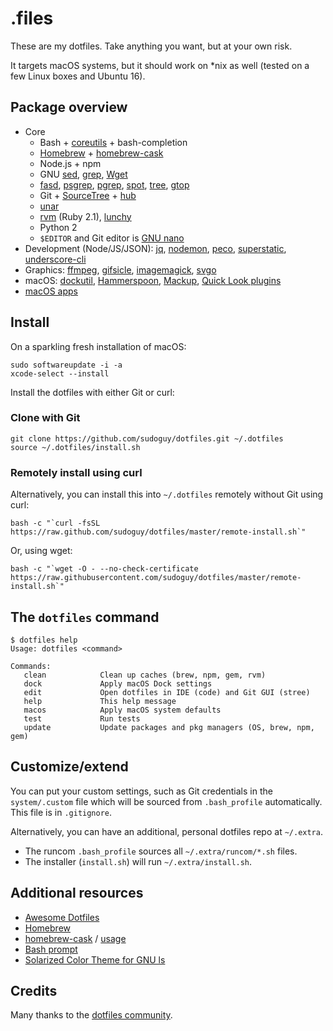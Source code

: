 # .files

These are my dotfiles. Take anything you want, but at your own risk.

It targets macOS systems, but it should work on *nix as well (tested on a few Linux boxes and Ubuntu 16).

## Package overview

* Core
  * Bash + [coreutils](https://en.wikipedia.org/wiki/GNU_Core_Utilities) + bash-completion
  * [Homebrew](https://brew.sh) + [homebrew-cask](https://caskroom.github.io)
  * Node.js + npm
  * GNU [sed](https://www.gnu.org/software/sed/), [grep](https://www.gnu.org/software/grep/), [Wget](https://www.gnu.org/software/wget/)
  * [fasd](https://github.com/clvv/fasd), [psgrep](https://github.com/jvz/psgrep/blob/master/psgrep), [pgrep](https://linux.die.net/man/1/pgrep), [spot](https://github.com/guille/spot), [tree](http://mama.indstate.edu/users/ice/tree/), [gtop](https://github.com/aksakalli/gtop)
  * Git + [SourceTree](https://www.sourcetreeapp.com) + [hub](https://hub.github.com)
  * [unar](https://theunarchiver.com/command-line)
  * [rvm](https://rvm.io) (Ruby 2.1), [lunchy](https://github.com/eddiezane/lunchy)
  * Python 2
  * `$EDITOR` and Git editor is [GNU nano](https://www.nano-editor.org)
* Development (Node/JS/JSON): [jq](https://stedolan.github.io/jq), [nodemon](https://nodemon.io), [peco](https://peco.github.io), [superstatic](https://github.com/firebase/superstatic), [underscore-cli](https://github.com/ddopson/underscore-cli)
* Graphics: [ffmpeg](https://www.ffmpeg.org), [gifsicle](https://www.lcdf.org/gifsicle), [imagemagick](https://www.imagemagick.org), [svgo](https://github.com/svg/svgo)
* macOS: [dockutil](https://github.com/kcrawford/dockutil), [Hammerspoon](https://www.hammerspoon.org), [Mackup](https://github.com/lra/mackup), [Quick Look plugins](https://github.com/sindresorhus/quick-look-plugins)
* [macOS apps](https://github.com/sudoguy/dotfiles/blob/master/install/brew-cask.sh)

## Install

On a sparkling fresh installation of macOS:

    sudo softwareupdate -i -a
    xcode-select --install

Install the dotfiles with either Git or curl:

### Clone with Git

    git clone https://github.com/sudoguy/dotfiles.git ~/.dotfiles
    source ~/.dotfiles/install.sh

### Remotely install using curl

Alternatively, you can install this into `~/.dotfiles` remotely without Git using curl:

    bash -c "`curl -fsSL https://raw.github.com/sudoguy/dotfiles/master/remote-install.sh`"

Or, using wget:

    bash -c "`wget -O - --no-check-certificate https://raw.githubusercontent.com/sudoguy/dotfiles/master/remote-install.sh`"

## The `dotfiles` command

    $ dotfiles help
    Usage: dotfiles <command>

    Commands:
       clean            Clean up caches (brew, npm, gem, rvm)
       dock             Apply macOS Dock settings
       edit             Open dotfiles in IDE (code) and Git GUI (stree)
       help             This help message
       macos            Apply macOS system defaults
       test             Run tests
       update           Update packages and pkg managers (OS, brew, npm, gem)

## Customize/extend

You can put your custom settings, such as Git credentials in the `system/.custom` file which will be sourced from `.bash_profile` automatically. This file is in `.gitignore`.

Alternatively, you can have an additional, personal dotfiles repo at `~/.extra`.

* The runcom `.bash_profile` sources all `~/.extra/runcom/*.sh` files.
* The installer (`install.sh`) will run `~/.extra/install.sh`.

## Additional resources

* [Awesome Dotfiles](https://github.com/webpro/awesome-dotfiles)
* [Homebrew](https://brew.sh)
* [homebrew-cask](https://caskroom.github.io) / [usage](https://github.com/phinze/homebrew-cask/blob/master/USAGE.md)
* [Bash prompt](https://wiki.archlinux.org/index.php/Color_Bash_Prompt)
* [Solarized Color Theme for GNU ls](https://github.com/seebi/dircolors-solarized)

## Credits

Many thanks to the [dotfiles community](https://dotfiles.github.io).
